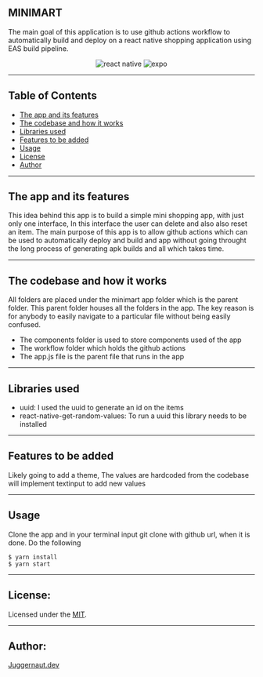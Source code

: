 ## MINIMART

The main goal of this application is to use github actions workflow to automatically build and deploy on a react native shopping application using EAS build pipeline.

<div align="center">
  <img src="https://img.shields.io/badge/react_native-%2320232a.svg?style=for-the-badge&logo=react&logoColor=%2361DAFB" alt="react native">
  <img src="https://img.shields.io/badge/expo-1C1E24?style=for-the-badge&logo=expo&logoColor=#D04A37" alt="expo">
</div>

---

## Table of Contents

- [The app and its features](#the-app-and-its-features)
- [The codebase and how it works](#the-codebase-and-how-it-works)
- [Libraries used](#libraries-used)
- [Features to be added](#features-to-be-added)
- [Usage](#usage)
- [License](#license)
- [Author](#author)

---

## The app and its features

This idea behind this app is to build a simple mini shopping app, with just only one interface, In this interface the user can delete and also also reset an item. The main purpose of this app is to allow github actions which can be used to automatically deploy and build and app without going throught the long process of generating apk builds and all which takes time.

---

## The codebase and how it works

All folders are placed under the minimart app folder which is the parent folder. This parent folder houses all the folders in the app. The key reason is for anybody to easily navigate to a particular file without being easily confused.

- The components folder is used to store components used of the app
- The workflow folder which holds the github actions
- The app.js file is the parent file that runs in the app

---

## Libraries used

- uuid: I used the uuid to generate an id on the items
- react-native-get-random-values: To run a uuid this library needs to be installed

---

## Features to be added

Likely going to add a theme, The values are hardcoded from the codebase will implement textinput to add new values

---

## Usage

Clone the app and in your terminal input git clone with github url, when it is done. Do the following

```
$ yarn install
$ yarn start
```

---

## License:

Licensed under the [MIT](https://github.com/Davidon4/Minimart/blob/development/LICENSE).

---

## Author:

[Juggernaut.dev](https://github.com/Davidon4)
